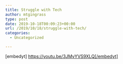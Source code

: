 ```yaml
---
title: Struggle with Tech
author: mtgingrass
type: post
date: 2019-10-18T00:09:23+00:00
url: /2019/10/18/struggle-with-tech/
categories:
  - Uncategorized

---
```

[embedyt] https://youtu.be/3JMvYVS9XLQ[/embedyt]